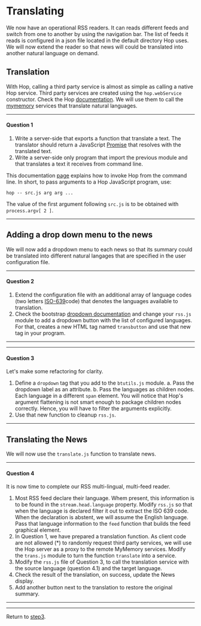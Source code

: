 Translating
===========

We now have an operational RSS readers. It can reads different feeds and
switch from one to another by using the navigation bar. The list of feeds
it reads is configured in a json file located in the default directory
Hop uses. We will now extend the reader so that news will could be
translated into another natural language on demand.

Translation
-----------

With Hop, calling a third party service is almost as simple as calling
a native Hop service. Third party services are created using the
`hop.webService` constructor. Check the Hop [documentation][hop]. We
will use them to call the [mymemory][mym] services that translate
natural languages.

*****************************************************************************
#### Question 1 #### 

1. Write a server-side that exports a function that translate a text. The
 translator should return a JavaScript [Promise][mdn] that resolves
with the translated text.
2. Write a server-side only program that import the previous module
and that translates a text it receives from command line.

This documentation [page](http://hop-dev.inria.fr/home/00-command.html) 
explains how to invoke Hop from the command line. In short, to pass
arguments to a Hop JavaScript program, use:

```shell
hop -- src.js arg arg ...
```

The value of the first argument following `src.js` is to be obtained
with `process.argv[ 2 ]`.
*****************************************************************************


Adding a drop down menu to the news
-----------------------------------

We will now add a dropdown menu to each news so that its summary could
be translated into different natural langages that are specified in 
the user configuration file.

*****************************************************************************
#### Question 2 ####

1. Extend the configuration file with an additional array of language
codes (two letters
[ISO-639](https://en.wikipedia.org/wiki/List_of_ISO_639-1_codes)code)
that denotes the languages available to translation.
2. Check the bootstrap [dropdown documentation](https://getbootstrap.com/docs/4.1/components/dropdowns/) and change your `rss.js` module to add a dropdown
button with the list of configured languages. For that, creates a new
HTML tag named `transbutton` and use that new tag in your program. 
*****************************************************************************

*****************************************************************************
#### Question 3 #### 

Let's make some refactoring for clarity. 

1. Define a `dropdown` tag that you add to the `btutils.js` module.
  a. Pass the dropdown label as an attribute.
  b. Pass the languages as children nodes. Each language in a different
`span` element. You will notice that Hop's argument flattening is not
smart enough to package children nodes correctly. Hence, you will have to
filter the arguments explicitly.
2. Use that new function to cleanup `rss.js`.

*****************************************************************************

Translating the News
--------------------

We will now use the `translate.js` function to translate news. 

*****************************************************************************
#### Question 4 ####

It is now time to complete our RSS multi-lingual, multi-feed
reader. 

  1. Most RSS feed declare their language. Whem present, this information 
is to be found in the `stream.head.language` property. Modify `rss.js` so
that when the language is declared filter it out to extract the ISO 639
code. When the declaration is abstent, we will assume the English language.
Pass that language information to the `feed` function that builds the
feed graphical element.
  2. In Question 1, we have prepared a translation function. As client code
 are not allowed (*) to randomly request third party services, we will use
 the Hop server as a proxy to the remote MyMemory services. Modify the `trans.js`
 module to turn the function `translate` into a service.
  3. Modify the `rss.js` file of Question 3, to call the
translation service with the source language (question 4.1) and the 
target language. 
  4. Check the result of the translation, on success, update the News
display.
  5. Add another button next to the translation to restore the original
summary.  
*****************************************************************************


*****************************************************************************
Return to [step3](https://github.com/manuel-serrano/hop-tutorials/tree/master/rss/step3/).


[hop]: http://hop-dev.inria.fr/home/00-hop.html
[mym]: http://mymemory.translated.net
[mdn]: https://developer.mozilla.org/en-US/docs/Web/JavaScript/Reference/Global_Objects/Promise 

